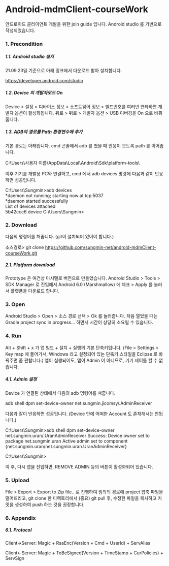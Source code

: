 # Android-mdmClient-courseWork

안드로이드 클라이언트 개발을 위한 join guide 입니다. Android studio 를 기반으로 작성되었습니다.

### 1. Precondition

##### 1.1. Android studio 설치

21.09.23일 기준으로 아래 링크에서 다운로드 받아 설치합니다.

https://developer.android.com/studio

##### 1.2. Device 의 개발자모드 On

Device > 설정 > 디바이스 정보 > 소프트웨어 정보 > 빌드번호를 여러번 연타하면 개발자 옵션이 활성화됩니다. 뒤로 > 뒤로 > 개발자 옵션 > USB 디버깅을 On 으로 바꿔줍니다.

##### 1.3. ADB의 경로를 Path 환경변수에 추가

기본 경로는 아래입니다. cmd 콘솔에서 adb 를 쳤을 때 반응이 오도록 path 를 이어줍니다.

C:\Users\사용자 이름\AppData\Local\Android\Sdk\platform-tools\

이후 기기를 개발용 PC와 연결하고, cmd 에서 adb devices 명령에 다음과 같이 반응하면 성공입니다.

C:\Users\Sungmin>adb devices<br>
*daemon not running; starting now at tcp:5037<br>
*daemon started successfully<br>
List of devices attached<br>
5b42ccc6   device
C:\Users\Sungmin>

### 2. Download

다음의 명령어를 쳐줍니다. (git이 설치되어 있어야 합니다.)

소스경로> git clone https://github.com/sungmin-net/android-mdmClient-courseWork.git

##### 2.1. Platform download

Prototype 은 여건상 마시멜로 버전으로 만들었습니다. Android Studio > Tools > SDK Manager 로 진입해서 Android 6.0 (Marshmallow) 에 체크 > Apply 를 눌러서 플랫폼을 다운로드 합니다.

### 3. Open

Android Studio > Open > 소스 경로 선택 > Ok 를 눌러줍니다. 처음 열었을 때는 Gradle project sync in progress... 하면서 시간이 상당히 소요될 수 있습니다.

### 4. Run

Alt + Shift + x 가 앱 빌드 + 설치 + 실행의 기본 단축키입니다. (File > Settings > Key map 에 들어가서, Windows 라고 설정되어 있는 단축키 스타일을 Eclipse 로 바꿔주면 좀 편합니다.) 앱이 실행되어도, 앱이 Admin 이 아니므로, 기기 제어를 할 수 없습니다.

##### 4.1. Admin 설정

Device 가 연결된 상태에서 다음의 adb 명령어를 쳐줍니다.

adb shell dpm set-device-owner net.sungmin.jicomsy/.AdminReceiver

다음과 같이 반응하면 성공입니다. (Device 안에 어떠한 Account 도 존재해서는 안됩니다.)

C:\Users\Sungmin>adb shell dpm set-device-owner net.sungmin.uran/.UranAdminReceiver
Success: Device owner set to package net.sungmin.uran
Active admin set to component {net.sungmin.uran/net.sungmin.uran.UranAdminReceiver}

C:\Users\Sungmin>

이 후, 다시 앱을 진입하면, REMOVE ADMIN 등의 버튼이 활성화되어 있습니다.

### 5. Upload

File > Export > Export to Zip file.. 로 진행하여 임의의 경로에 project 압축 파일을 떨어뜨리고, git clone 한 디렉토리에서 (중요) git pull 후, 수정한 파일을 복사하고 커밋을 생성하여 push 하는 것을 권장합니다.

### 6. Appendix

##### 6.1. Protocol

Client→Server: Magic + RsaEnc(Version + Cmd + UserId) + ServAlias

Client←Server: Magic + ToBeSigned(Version + TimeStamp + CurPolicies) + ServSign
